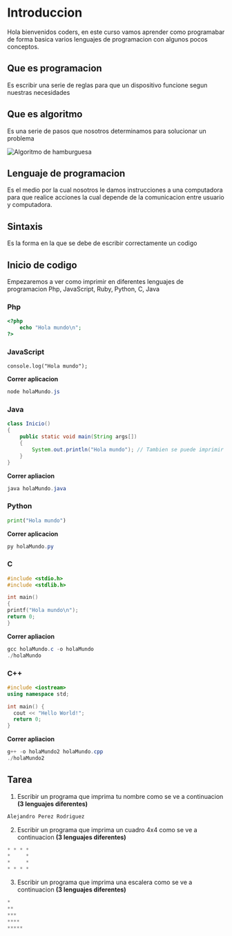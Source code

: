 # Introduccion
Hola bienvenidos coders, en este curso vamos aprender como programabar de forma basica
varios lenguajes de programacion con algunos pocos conceptos.
## Que es programacion
Es escribir una serie de reglas para que un dispositivo funcione segun nuestras necesidades
## Que es algoritmo
Es una serie de pasos que nosotros determinamos para solucionar un problema

![Algoritmo de hamburguesa](https://github.com/McGilfordJose/AprendeAProgramar/blob/main/Introduccion/Image/hamburguesa.png?raw=true "Hambuger Algorithm")

## Lenguaje de programacion
Es el medio por la cual nosotros le damos instrucciones a una computadora para que realice acciones
la cual depende de la comunicacion entre usuario y computadora.
## Sintaxis
Es la forma en la que se debe de escribir correctamente un codigo
## Inicio de codigo
Empezaremos a ver como imprimir en diferentes lenguajes de programacion Php, JavaScript, Ruby,
Python, C, Java
### Php
```php
<?php
    echo "Hola mundo\n";
?>
```
### JavaScript
```Js
console.log("Hola mundo");
```
**Correr aplicacion**
```powershell
node holaMundo.js
```
### Java
```Java
class Inicio()
{
    public static void main(String args[])
    {
        System.out.println("Hola mundo"); // Tambien se puede imprimir de esta forma, pero esrara en la misma linea System.out.print("Hola mundo");
    }
}
```
**Correr apliacion**
```powershell
java holaMundo.java
```
### Python
```Python
print("Hola mundo")
```
**Correr aplicacion**
```powershell
py holaMundo.py
```
### C
```C
#include <stdio.h>
#include <stdlib.h>

int main()
{
printf("Hola mundo\n");
return 0;
}
```
**Correr apliacion**
```powershell
gcc holaMundo.c -o holaMundo
./holaMundo
```

### C++
```C++
#include <iostream>
using namespace std;

int main() {
  cout << "Hello World!";
  return 0;
}
```
**Correr apliacion**
```powershell
g++ -o holaMundo2 holaMundo.cpp
./holaMundo2
```
## Tarea
1. Escribir un programa que imprima tu nombre como se ve a continuacion **(3 lenguajes diferentes)**
```powershell
Alejandro Perez Rodriguez
```
2. Escribir un programa que imprima un cuadro 4x4 como se ve a continuacion **(3 lenguajes diferentes)**
```powershell
* * * *
*     *
*     *
* * * *
```
3. Escribir un programa que imprima una escalera como se ve a continuacion **(3 lenguajes diferentes)**
```powershell
*
**
***
****
*****
```